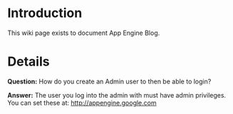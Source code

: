 # Introduction #

This wiki page exists to document App Engine Blog.

# Details #

**Question:** How do you create an Admin user to then be able to login?

**Answer:** The user you log into the admin with must have admin privileges.  You can set these at: http://appengine.google.com
